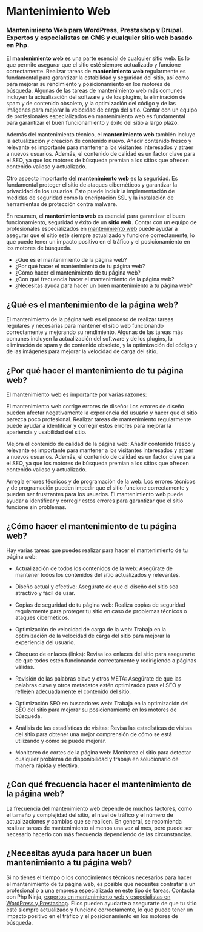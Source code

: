 # Mantenimiento Web
### Mantenimiento Web para WordPress, Prestashop y Drupal. Expertos y especialistas en CMS y cualquier sitio web basado en Php.

El **mantenimiento web** es una parte esencial de cualquier sitio web. Es lo que permite asegurar que el sitio esté siempre actualizado y funcione correctamente. Realizar tareas de **mantenimiento web** regularmente es fundamental para garantizar la estabilidad y seguridad del sitio, así como para mejorar su rendimiento y posicionamiento en los motores de búsqueda. Algunas de las tareas de mantenimiento web más comunes incluyen la actualización del software y de los plugins, la eliminación de spam y de contenido obsoleto, y la optimización del código y de las imágenes para mejorar la velocidad de carga del sitio. Contar con un equipo de profesionales especializados en mantenimiento web es fundamental para garantizar el buen funcionamiento y éxito del sitio a largo plazo.

Además del mantenimiento técnico, el **mantenimiento web** también incluye la actualización y creación de contenido nuevo. Añadir contenido fresco y relevante es importante para mantener a los visitantes interesados y atraer a nuevos usuarios. Además, el contenido de calidad es un factor clave para el SEO, ya que los motores de búsqueda premian a los sitios que ofrecen contenido valioso y actualizado.

Otro aspecto importante del **mantenimiento web** es la seguridad. Es fundamental proteger el sitio de ataques cibernéticos y garantizar la privacidad de los usuarios. Esto puede incluir la implementación de medidas de seguridad como la encriptación SSL y la instalación de herramientas de protección contra malware.

En resumen, el **mantenimiento web** es esencial para garantizar el buen funcionamiento, seguridad y éxito de un **sitio web**. Contar con un equipo de profesionales especializados en [mantenimiento web](https://www.phpninja.es/mantenimiento-web) puede ayudar a asegurar que el sitio esté siempre actualizado y funcione correctamente, lo que puede tener un impacto positivo en el tráfico y el posicionamiento en los motores de búsqueda.

- ¿Qué es el mantenimiento de la página web?
- ¿Por qué hacer el mantenimiento de tu página web?
- ¿Cómo hacer el mantenimiento de tu página web?
- ¿Con qué frecuencia hacer el mantenimiento de la página web?
- ¿Necesitas ayuda para hacer un buen mantenimiento a tu página web?

## ¿Qué es el mantenimiento de la página web?

El mantenimiento de la página web es el proceso de realizar tareas regulares y necesarias para mantener el sitio web funcionando correctamente y mejorando su rendimiento. Algunas de las tareas más comunes incluyen la actualización del software y de los plugins, la eliminación de spam y de contenido obsoleto, y la optimización del código y de las imágenes para mejorar la velocidad de carga del sitio.

## ¿Por qué hacer el mantenimiento de tu página web? 

El mantenimiento web es importante por varias razones:

El mantenimiento web corrige errores de diseño: Los errores de diseño pueden afectar negativamente la experiencia del usuario y hacer que el sitio parezca poco profesional. Realizar tareas de mantenimiento regularmente puede ayudar a identificar y corregir estos errores para mejorar la apariencia y usabilidad del sitio.

Mejora el contenido de calidad de la página web: Añadir contenido fresco y relevante es importante para mantener a los visitantes interesados y atraer a nuevos usuarios. Además, el contenido de calidad es un factor clave para el SEO, ya que los motores de búsqueda premian a los sitios que ofrecen contenido valioso y actualizado.

Arregla errores técnicos y de programación de la web: Los errores técnicos y de programación pueden impedir que el sitio funcione correctamente y pueden ser frustrantes para los usuarios. El mantenimiento web puede ayudar a identificar y corregir estos errores para garantizar que el sitio funcione sin problemas.

## ¿Cómo hacer el mantenimiento de tu página web? 

Hay varias tareas que puedes realizar para hacer el mantenimiento de tu página web:

* Actualización de todos los contenidos de la web: Asegúrate de mantener todos los contenidos del sitio actualizados y relevantes.

* Diseño actual y efectivo: Asegúrate de que el diseño del sitio sea atractivo y fácil de usar.

* Copias de seguridad de tu página web: Realiza copias de seguridad regularmente para proteger tu sitio en caso de problemas técnicos o ataques cibernéticos.

* Optimización de velocidad de carga de la web: Trabaja en la optimización de la velocidad de carga del sitio para mejorar la experiencia del usuario.

* Chequeo de enlaces (links): Revisa los enlaces del sitio para asegurarte de que todos estén funcionando correctamente y redirigiendo a páginas válidas.

* Revisión de las palabras clave y otros META: Asegúrate de que las palabras clave y otros metadatos estén optimizados para el SEO y reflejen adecuadamente el contenido del sitio.

* Optimización SEO en buscadores web: Trabaja en la optimización del SEO del sitio para mejorar su posicionamiento en los motores de búsqueda.

* Análisis de las estadísticas de visitas: Revisa las estadísticas de visitas del sitio para obtener una mejor comprensión de cómo se está utilizando y cómo se puede mejorar.

* Monitoreo de cortes de la página web: Monitorea el sitio para detectar cualquier problema de disponibilidad y trabaja en solucionarlo de manera rápida y efectiva.

## ¿Con qué frecuencia hacer el mantenimiento de la página web? 

La frecuencia del mantenimiento web depende de muchos factores, como el tamaño y complejidad del sitio, el nivel de tráfico y el número de actualizaciones y cambios que se realicen. En general, se recomienda realizar tareas de mantenimiento al menos una vez al mes, pero puede ser necesario hacerlo con más frecuencia dependiendo de las circunstancias.

## ¿Necesitas ayuda para hacer un buen mantenimiento a tu página web? 

Si no tienes el tiempo o los conocimientos técnicos necesarios para hacer el mantenimiento de tu página web, es posible que necesites contratar a un profesional o a una empresa especializada en este tipo de tareas. Contacta con Php Ninja, [expertos en mantenimiento web y especialistas en WordPress y Prestashop](https://www.phpninja.es). Ellos pueden ayudarte a asegurarte de que tu sitio esté siempre actualizado y funcione correctamente, lo que puede tener un impacto positivo en el tráfico y el posicionamiento en los motores de búsqueda.
